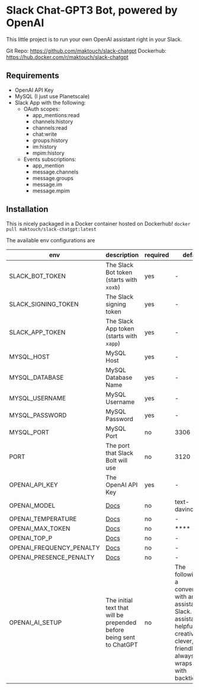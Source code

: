 # Slack Chat-GPT3 Bot, powered by OpenAI

This little project is to run your own OpenAI assistant right in your Slack. 

Git Repo: <https://github.com/maktouch/slack-chatgpt>
Dockerhub: <https://hub.docker.com/r/maktouch/slack-chatgpt>

## Requirements 

- OpenAI API Key
- MySQL (I just use Planetscale)
- Slack App with the following:
  - OAuth scopes:
    - app_mentions:read
    - channels:history
    - channels:read
    - chat:write
    - groups:history
    - im:history
    - mpim:history
  - Events subscriptions:
    - app_mention
    - message.channels
    - message.groups
    - message.im
    - message.mpim

## Installation

This is nicely packaged in a Docker container hosted on Dockerhub! 
`docker pull maktouch/slack-chatgpt:latest`

The available env configurations are 

| env | description | required | default |
| --- | ------------| ---------| --------|
| SLACK_BOT_TOKEN | The Slack Bot token (starts with `xoxb`) | yes | - 
| SLACK_SIGNING_TOKEN | The Slack signing token | yes | -
| SLACK_APP_TOKEN | The Slack App token (starts with `xapp`) | yes | -
| MYSQL_HOST | MySQL Host | yes | -
| MYSQL_DATABASE | MySQL Database Name | yes | -
| MYSQL_USERNAME | MySQL Username | yes | -
| MYSQL_PASSWORD | MySQL Password | yes | -
| MYSQL_PORT | MySQL Port | no | 3306
| PORT | The port that Slack Bolt will use | no | 3120
| OPENAI_API_KEY | The OpenAI API Key | yes | -
| OPENAI_MODEL | [Docs](https://platform.openai.com/docs/api-reference/completions/create#completions/create-model) | no | text-davinci-003
| OPENAI_TEMPERATURE | [Docs](https://platform.openai.com/docs/api-reference/completions/create#completions/create-model) | no | -
| OPENAI_MAX_TOKEN | [Docs](https://platform.openai.com/docs/api-reference/completions/create#completions/create-model) | no |**** -
| OPENAI_TOP_P | [Docs](https://platform.openai.com/docs/api-reference/completions/create#completions/create-model) | no | -
| OPENAI_FREQUENCY_PENALTY | [Docs](https://platform.openai.com/docs/api-reference/completions/create#completions/create-model) | no | -
| OPENAI_PRESENCE_PENALTY | [Docs](https://platform.openai.com/docs/api-reference/completions/create#completions/create-model) | no | -
| OPENAI_AI_SETUP | The initial text that will be prepended before being sent to ChatGPT | no | The following is a conversation with an AI assistant on Slack. The assistant is helpful, creative, clever, very friendly, and always wraps code with backticks.